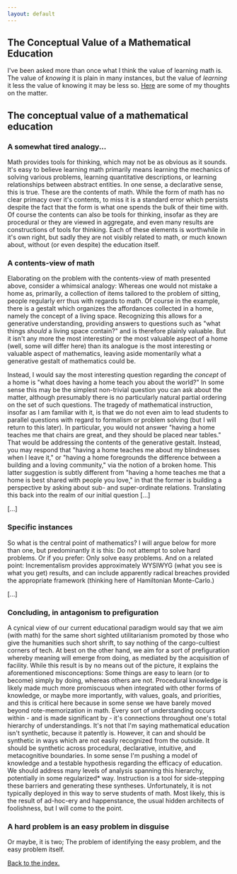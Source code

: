 ```yaml
---
layout: default
---
```

## The Conceptual Value of a Mathematical Education ##
I've been asked more than once what I think the value of learning math is. The value of _knowing_ it is plain in many instances, but the value of _learning_ it less the value of knowing it may be less so. [Here](/content/math) are some of my thoughts on the matter.


## The conceptual value of a mathematical education ##
### A somewhat tired analogy... ### 
Math provides tools for thinking, which may not be as obvious as it sounds. It's easy to believe learning math primarily means learning the mechanics of solving various problems, learning quantitative descriptions, or learning relationships between abstract entities. In one sense, a declarative sense, this is true. These are the contents of math. While the form of math has no clear primacy over it's contents, to miss it is a standard error which persists despite the fact that the form is what one spends the bulk of their time with. Of course the contents can also be tools for thinking, insofar as they are procedural or they are viewed in aggregate, and even many results are constructions of tools for thinking. Each of these elements is worthwhile in it's own right, but sadly they are not visibly related to math, or much known about, without (or even despite) the education itself. 

### A contents-view of math ###
Elaborating on the problem with the contents-view of math presented above, consider a whimsical analogy: Whereas one would not mistake a home as, primarily, a collection of items tailored to the problem of sitting, people regularly err thus with regards to math. Of course in the example, there is a gestalt which organizes the affordances collected in a home, namely the concept of a living space. Recognizing this allows for a generative understanding, providing answers to questions such as "what things _should_ a living space contain?" and is therefore plainly valuable. But it isn't any more the most interesting or the most valuable aspect of a home (well, some will differ here) than its analogue is the most interesting or valuable aspect of mathematics, leaving aside momentarily what a generative gestalt of mathematics could be.

Instead, I would say the most interesting question regarding the _concept_ of a home is "what does having a home teach you about the world?" In some sense this may be the simplest non-trivial question you can ask about the matter, although presumably there is no particularly natural partial ordering on the set of such questions. The tragedy of mathematical instruction, insofar as I am familiar with it, is that we do not even aim to lead students to parallel questions with regard to formalism or problem solving (but I will return to this later). In particular, you would not answer "having a home teaches me that chairs are great, and they should be placed near tables." That would be addressing the contents of the generative gestalt. Instead, you may respond that "having a home teaches me about my blindnesses when I leave it," or "having a home foregrounds the difference between a building and a loving community," via the notion of a broken home. This latter suggestion is subtly different from "having a home teaches me that a home is best shared with people you love," in that the former is building a perspective by asking about sub- and super-ordinate relations. Translating this back into the realm of our initial question [...]

[...]

### Specific instances ###
So what is the central point of mathematics? I will argue below for more than one, but predominantly it is this: Do not attempt to solve hard problems. Or if you prefer: Only solve easy problems. And on a related point: Incrementalism provides approximately WYSIWYG (what you see is what you get) results, and can include apparently radical breaches provided the appropriate framework (thinking here of Hamiltonian Monte-Carlo.)

[...]

### Concluding, in antagonism to prefiguration ###
A cynical view of our current educational paradigm would say that we aim (with math) for the same short sighted utilitarianism promoted by those who give the humanities such short shrift, to say nothing of the cargo-cultiest corners of tech. At best on the other hand, we aim for a sort of prefiguration whereby meaning will emerge from doing, as mediated by the acquisition of facility. While this result is by no means out of the picture, it explains the aforementioned misconceptions: Some things are easy to learn (or to become) simply by doing, whereas others are not. Procedural knowledge is likely made much more promiscuous when integrated with other forms of knowledge, or maybe more importantly, with values, goals, and priorities, and this is critical here because in some sense we have barely moved beyond rote-memorization in math. Every sort of understanding occurs within - and is made significant by - it's connections throughout one's total hierarchy of understandings. It's not that I'm saying mathematical education isn't synthetic, because it patently is. However, it can and should be synthetic in ways which are not easily recognized from the outside. It should be synthetic across procedural, declarative, intuitive, and metacognitive boundaries. In some sense I'm pushing a model of knowledge and a testable hypothesis regarding the efficacy of education. We should address many levels of analysis spanning this hierarchy, potentially in some regularized* way. Instruction is a tool for side-stepping these barriers and generating these syntheses. Unfortunately, it is not typically deployed in this way to serve students of math. Most likely, this is the result of ad-hoc-ery and happenstance, the usual hidden architects of foolishness, but I will come to the point.

### A hard problem is an easy problem in disguise ###
Or maybe, it is two; The problem of identifying the easy problem, and the easy problem itself.

[Back to the index.](../index)